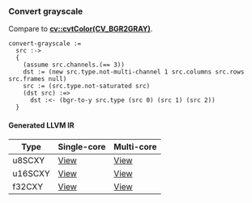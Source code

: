### Convert grayscale
Compare to **[cv::cvtColor(CV_BGR2GRAY)](http://docs.opencv.org/modules/imgproc/doc/miscellaneous_transformations.html#cvtcolor)**.

    convert-grayscale :=
      src :->
      {
        (assume src.channels.(== 3))
        dst := (new src.type.not-multi-channel 1 src.columns src.rows src.frames null)
        src := (src.type.not-saturated src)
        (dst src) :=>
          dst :<- (bgr-to-y src.type (src 0) (src 1) (src 2))
      }

#### Generated LLVM IR
| Type    | Single-core | Multi-core |
|---------|-------------|------------|
| u8SCXY  | [View](https://raw.githubusercontent.com/biometrics/likely/gh-pages/ir/benchmarks/convert_grayscale_u8SXY_u8SCXY.ll)   | [View](https://raw.githubusercontent.com/biometrics/likely/gh-pages/ir/benchmarks/convert_grayscale_u8SXY_u8SCXY_m.ll)   |
| u16SCXY | [View](https://raw.githubusercontent.com/biometrics/likely/gh-pages/ir/benchmarks/convert_grayscale_u16SXY_u16SCXY.ll) | [View](https://raw.githubusercontent.com/biometrics/likely/gh-pages/ir/benchmarks/convert_grayscale_u16SXY_u16SCXY_m.ll) |
| f32CXY  | [View](https://raw.githubusercontent.com/biometrics/likely/gh-pages/ir/benchmarks/convert_grayscale_f32XY_f32CXY.ll)   | [View](https://raw.githubusercontent.com/biometrics/likely/gh-pages/ir/benchmarks/convert_grayscale_f32XY_f32CXY.ll)     |
